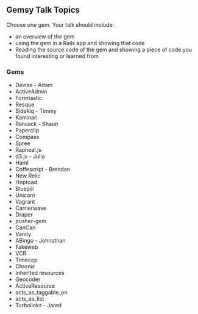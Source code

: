 ## Gemsy Talk Topics

Choose *one* gem.  Your talk should include:
- an overview of the gem
- using the gem in a Rails app and showing that code
- Reading the source code of the gem and showing a piece of code you found interesting or learned from


### Gems

* Devise - Adam
* ActiveAdmin
* Formtastic
* Resque
* Sidekiq - Timmy
* Kaminari
* Ransack - Shaun
* Paperclip
* Compass
* Spree
* Rapheal.js
* d3.js - Julia
* Haml
* Coffescript - Brendan
* New Relic
* Hoptoad
* Bluepill
* Unicorn
* Vagrant
* Carrierwave
* Draper
* pusher-gem
* CanCan
* Vanity
* ABingo - Johnathan
* Fakeweb
* VCR
* Timecop
* Chronic
* Inherited resources
* Geocoder
* ActiveResource
* acts_as_taggable_on
* acts_as_list
* Turbolinks - Jared
